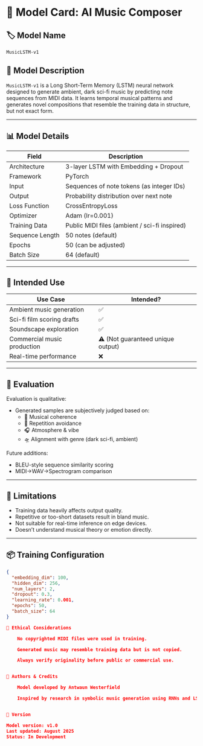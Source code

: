 # 🧠 Model Card: AI Music Composer

## 🏷️ Model Name
`MusicLSTM-v1`

## 🧾 Model Description
`MusicLSTM-v1` is a Long Short-Term Memory (LSTM) neural network designed to generate ambient, dark sci-fi music by predicting note sequences from MIDI data. It learns temporal musical patterns and generates novel compositions that resemble the training data in structure, but not exact form.

---

## 📊 Model Details

| Field            | Description                                         |
|------------------|-----------------------------------------------------|
| Architecture     | 3-layer LSTM with Embedding + Dropout               |
| Framework        | PyTorch                                             |
| Input            | Sequences of note tokens (as integer IDs)           |
| Output           | Probability distribution over next note             |
| Loss Function    | CrossEntropyLoss                                    |
| Optimizer        | Adam (lr=0.001)                                     |
| Training Data    | Public MIDI files (ambient / sci-fi inspired)       |
| Sequence Length  | 50 notes (default)                                  |
| Epochs           | 50 (can be adjusted)                                |
| Batch Size       | 64 (default)                                        |

---

## 📁 Intended Use

| Use Case                     | Intended? |
|------------------------------|-----------|
| Ambient music generation     | ✅        |
| Sci-fi film scoring drafts   | ✅        |
| Soundscape exploration       | ✅        |
| Commercial music production  | ⚠️ (Not guaranteed unique output) |
| Real-time performance        | ❌        |

---

## 🧪 Evaluation

Evaluation is qualitative:
- Generated samples are subjectively judged based on:
  - 🎼 Musical coherence
  - 🔁 Repetition avoidance
  - 🎧 Atmosphere & vibe
  - 🛸 Alignment with genre (dark sci-fi, ambient)

Future additions:
- BLEU-style sequence similarity scoring
- MIDI→WAV→Spectrogram comparison

---

## 🧱 Limitations

- Training data heavily affects output quality.
- Repetitive or too-short datasets result in bland music.
- Not suitable for real-time inference on edge devices.
- Doesn’t understand musical theory or emotion directly.

---

## 📦 Training Configuration

```json
{
  "embedding_dim": 100,
  "hidden_dim": 256,
  "num_layers": 2,
  "dropout": 0.3,
  "learning_rate": 0.001,
  "epochs": 50,
  "batch_size": 64
}

🔐 Ethical Considerations

    No copyrighted MIDI files were used in training.

    Generated music may resemble training data but is not copied.

    Always verify originality before public or commercial use.


🧰 Authors & Credits

    Model developed by Antwaun Westerfield

    Inspired by research in symbolic music generation using RNNs and LSTMs


📌 Version

Model version: v1.0
Last updated: August 2025
Status: In Development